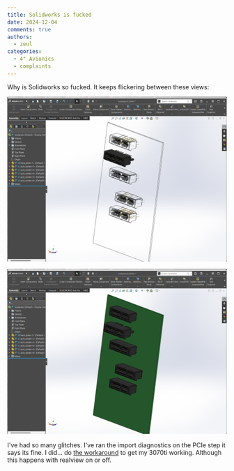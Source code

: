 ```yaml
---
title: Solidworks is fucked
date: 2024-12-04
comments: true
authors:
  - zeul
categories:
  - 4" Avionics
  - complaints
---
```


Why is Solidworks so fucked. It keeps flickering between these views:

![alt text](1.png)

![alt text](2.png)

I've had so many glitches. I've ran the import diagnostics on the PCIe step it says its fine. I did... do [the workaround](https://www.youtube.com/watch?app=desktop&v=vmbjWkmItBQ) to get my 3070ti working. Although this happens with realview on or off. 